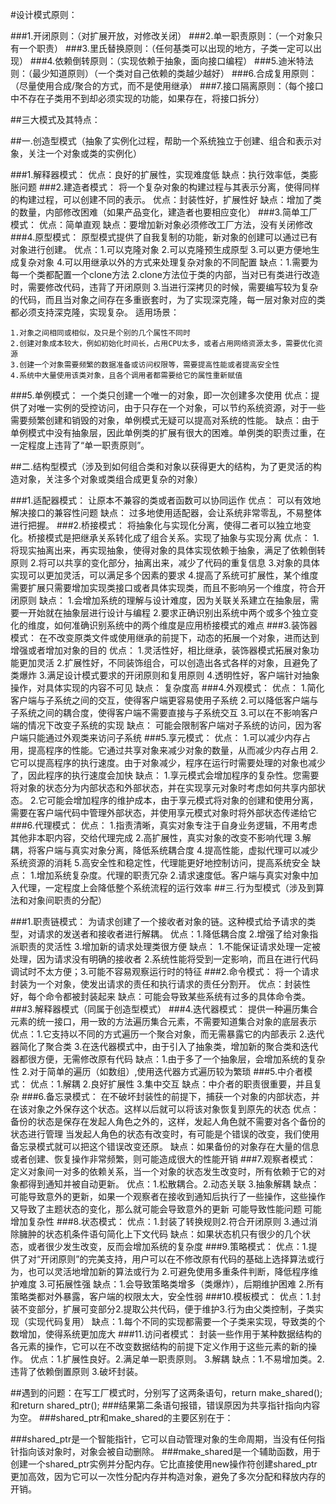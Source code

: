 #设计模式原则：

###1.开闭原则：（对扩展开放，对修改关闭）
###2.单一职责原则：（一个对象只有一个职责）
###3.里氏替换原则：（任何基类可以出现的地方，子类一定可以出现）
###4.依赖倒转原则：（实现依赖于抽象，面向接口编程）
###5.迪米特法则：（最少知道原则）（一个类对自己依赖的类越少越好）
###6.合成复用原则：（尽量使用合成/聚合的方式，而不是使用继承）
###7.接口隔离原则：（每个接口中不存在子类用不到却必须实现的功能，如果存在，将接口拆分）

##三大模式及其特点：

##一.创造型模式（抽象了实例化过程，帮助一个系统独立于创建、组合和表示对象，关注一个对象或类的实例化）

###1.解释器模式：
	优点：良好的扩展性，实现难度低
	缺点：执行效率低，类膨胀问题
###2.建造者模式：
	将一个复杂对象的构建过程与其表示分离，使得同样的构建过程，可以创建不同的表示。
	优点：封装性好，扩展性好
	缺点：增加了类的数量，内部修改困难（如果产品变化，建造者也要相应变化）
###3.简单工厂模式：
	优点：简单直观
	缺点：要增加新对象必须修改工厂方法，没有关闭修改
###4.原型模式：
	 原型模式提供了自我复制的功能，新对象的创建可以通过已有对象进行创建。
	优点：1.可以克隆对象 2.可以克隆预生成原型 3.可以更方便地生成复杂对象  4.可以用继承以外的方式来处理复杂对象的不同配置
	缺点：1.需要为每一个类都配置一个clone方法 2.clone方法位于类的内部，当对已有类进行改造时，需要修改代码，违背了开闭原则
	          3.当进行深拷贝的时候，需要编写较为复杂的代码，而且当对象之间存在多重嵌套时，为了实现深克隆，每一层对象对应的类都必须支持深克隆，实现复杂。
适用场景：

    1.对象之间相同或相似，及只是个别的几个属性不同时
    2.创建对象成本较大，例如初始化时间长，占用CPU太多，或者占用网络资源太多，需要优化资源
    3.创建一个对象需要频繁的数据准备或访问权限等，需要提高性能或者提高安全性
    4.系统中大量使用该类对象，且各个调用者都需要给它的属性重新赋值

###5.单例模式：
	 一个类只创建一个唯一的对象，即一次创建多次使用
	优点：提供了对唯一实例的受控访问，由于只存在一个对象，可以节约系统资源，对于一些需要频繁创建和销毁的对象，单例模式无疑可以提高对系统的性能。
	缺点：由于单例模式中没有抽象层，因此单例类的扩展有很大的困难。单例类的职责过重，在一定程度上违背了“单一职责原则”。
	
##二.结构型模式（涉及到如何组合类和对象以获得更大的结构，为了更灵活的构造对象，关注多个对象或类组合成更复杂的对象）

###1.适配器模式：
	让原本不兼容的类或者函数可以协同运作
	优点：    	可以有效地解决接口的兼容性问题
	缺点：	过多地使用适配器，会让系统非常零乱，不易整体进行把握。
###2.桥接模式：
	将抽象化与实现化分离，使得二者可以独立地变化。桥接模式是把继承关系转化成了组合关系。实现了抽象与实现分离
	优点：	1.将现实抽离出来，再实现抽象，使得对象的具体实现依赖于抽象，满足了依赖倒转原则
		2.将可以共享的变化部分，抽离出来，减少了代码的重复信息
		3.对象的具体实现可以更加灵活，可以满足多个因素的要求
		4.提高了系统可扩展性，某个维度需要扩展只需要增加实现类接口或者具体实现类，而且不影响另一个维度，符合开闭原则
	缺点：	1.会增加系统的理解与设计难度，因为关联关系建立在抽象层，需要一开始就在抽象层进行设计与编程
		2.要求正确识别出系统中两个或多个独立变化的维度，如何准确识别系统中的两个维度是应用桥接模式的难点
###3.装饰器模式：
	 在不改变原类文件或使用继承的前提下，动态的拓展一个对象，进而达到增强或者增加对象的目的
	优点：	1.灵活性好，相比继承，装饰器模式拓展对象功能更加灵活
    		2.扩展性好，不同装饰组合，可以创造出各式各样的对象，且避免了类爆炸
    		3.满足设计模式要求的开闭原则和复用原则
    		4.透明性好，客户端针对抽象操作，对具体实现的内容不可见
	缺点：	复杂度高
###4.外观模式：
	优点：	1.简化客户端与子系统之间的交互，使得客户端更容易使用子系统
    		2.可以降低客户端与子系统之间的耦合度，使得客户端不需要直接与子系统交互
    		3.可以在不影响客户端的情况下改变子系统的实现
	缺点：	可能会限制客户端对子系统的访问，因为客户端只能通过外观类来访问子系统
###5.享元模式：
	优点：	1.可以减少内存占用，提高程序的性能。它通过共享对象来减少对象的数量，从而减少内存占用
		2.它可以提高程序的执行速度。由于对象减少，程序在运行时需要处理的对象也减少了，因此程序的执行速度会加快
	缺点：	1.享元模式会增加程序的复杂性。您需要将对象的状态分为内部状态和外部状态，并在实现享元对象时考虑如何共享内部状态。
		2.它可能会增加程序的维护成本，由于享元模式将对象的创建和使用分离，需要在客户端代码中管理外部状态，并使用享元模式对象时将外部状态传递给它
###6.代理模式：
	优点：	1.指责清晰，真实对象专注于自身业务逻辑，不用考虑其他非本职内容，交给代理完成
		2.高扩展性，真实对象的改变不影响代理
		3.解耦，将客户端与真实对象分离，降低系统耦合度
		4.提高性能，虚拟代理可以减少系统资源的消耗
		5.高安全性和稳定性，代理能更好地控制访问，提高系统安全
	缺点：	1.增加系统复杂度。代理的职责冗杂	  2.请求速度低。客户端与真实对象中加入代理，一定程度上会降低整个系统流程的运行效率
##三.行为型模式（涉及到算法和对象间职责的分配）

###1.职责链模式：
	 为请求创建了一个接收者对象的链。这种模式给予请求的类型，对请求的发送者和接收者进行解耦。
	优点：1.降低耦合度	2.增强了给对象指派职责的灵活性	3.增加新的请求处理类很方便
	缺点：  1.不能保证请求处理一定被处理，因为请求没有明确的接收者	 2.系统性能将受到一定影响，而且在进行代码调试时不太方便；3.可能不容易观察运行时的特征
###2.命令模式：
	将一个请求封装为一个对象，使发出请求的责任和执行请求的责任分割开。
	优点：封装性好，每个命令都被封装起来
	缺点：可能会导致某些系统有过多的具体命令类。
###3.解释器模式（同属于创造型模式）
###4.迭代器模式：
	提供一种遍历集合元素的统一接口，用一致的方法遍历集合元素，不需要知道集合对象的底层表示
	优点：1.它支持以不同的方式遍历一个聚合对象，而无需暴露它的内部表示
    	 2.迭代器简化了聚合类
   	     3.在迭代器模式中，由于引入了抽象类，增加新的聚合类和迭代器都很方便，无需修改原有代码
	缺点：1.由于多了一个抽象层，会增加系统的复杂性    2.对于简单的遍历（如数组）,使用迭代器方式遍历较为繁琐
###5.中介者模式：
	优点：1.解耦 2.良好扩展性 3.集中交互
	缺点：中介者的职责很重要，并且复杂
###6.备忘录模式：
	 在不破坏封装性的前提下，捕获一个对象的内部状态，并在该对象之外保存这个状态。这样以后就可以将该对象恢复到原先的状态
	优点：备份的状态是保存在发起人角色之外的，这样，发起人角色就不需要对各个备份的状态进行管理
		当发起人角色的状态有改变时，有可能是个错误的改变，我们使用备忘录模式就可以把这个错误改变还原。
	缺点：如果备份的对象存在大量的信息或者创建、恢复操作非常频繁，则可能造成很大的性能开销
###7.观察者模式：
	定义对象间一对多的依赖关系，当一个对象的状态发生改变时，所有依赖于它的对象都得到通知并被自动更新。
	优点：1.松散耦合。2.动态关联  3.抽象解耦
	缺点：可能导致意外的更新，如果一个观察者在接收到通知后执行了一些操作，这些操作又导致了主题状态的变化，那么就可能会导致意外的更新
		可能导致性能问题	可能增加复杂性
###8.状态模式：
	优点：1.封装了转换规则2.符合开闭原则 3.通过消除臃肿的状态机条件语句简化上下文代码
	缺点：如果状态机只有很少的几个状态，或者很少发生改变，反而会增加系统的复杂度
###9.策略模式：
	优点：1.提供了对“开闭原则”的完美支持，用户可以在不修改原有代码的基础上选择算法或行为，也可以灵活地增加新的算法或行为
    		2.可避免使用多重条件判断，降低程序维护难度	3.可拓展性强
	缺点：1.会导致策略类增多（类爆炸），后期维护困难	2.所有策略类都对外暴露，客户端的权限太大，安全性弱
###10.模板模式：
	优点：1.封装不变部分，扩展可变部分2.提取公共代码，便于维护3.行为由父类控制，子类实现（实现代码复用）
	缺点：1.每个不同的实现都需要一个子类来实现，导致类的个数增加，使得系统更加庞大
###11.访问者模式：
 	封装一些作用于某种数据结构的各元素的操作，它可以在不改变数据结构的前提下定义作用于这些元素的新的操作。
	优点：1.扩展性良好。2.满足单一职责原则。 3.解耦
	缺点：1.不易增加类。2.违背了依赖倒置原则 3.破坏封装。
 
##遇到的问题：在写工厂模式时，分别写了这两条语句，return make_shared<Banana>();和return shared_ptr<Banana>();
###结果第二条语句报错，错误原因为共享指针指向内容为空。
###shared_ptr和make_shared的主要区别在于：

###shared_ptr是一个智能指针，它可以自动管理对象的生命周期，当没有任何指针指向该对象时，对象会被自动删除。
###make_shared是一个辅助函数，用于创建一个shared_ptr实例并分配内存。它比直接使用new操作符创建shared_ptr更加高效，因为它可以一次性分配内存并构造对象，避免了多次分配和释放内存的开销。
